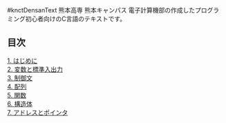 #knctDensanText
熊本高専 熊本キャンパス 電子計算機部の作成したプログラミング初心者向けのC言語のテキストです。

## 目次
[1. はじめに](https://github.com/knct-densan/densantext/blob/master/Chapter1.md)  
[2. 変数と標準入出力](https://github.com/knct-densan/densantext/blob/master/Chapter2.md)  
[3. 制御文](https://github.com/knct-densan/densantext/blob/master/Chapter3.md)  
[4. 配列](https://github.com/knct-densan/densantext/blob/master/Chapter4.md)  
[5. 関数](https://github.com/knct-densan/densantext/blob/master/Chapter5.md)  
[6. 構造体](https://github.com/knct-densan/densantext/blob/master/Chapter6.md)  
[7. アドレスとポインタ](https://github.com/knct-densan/densantext/blob/master/Chapter7.md)  
